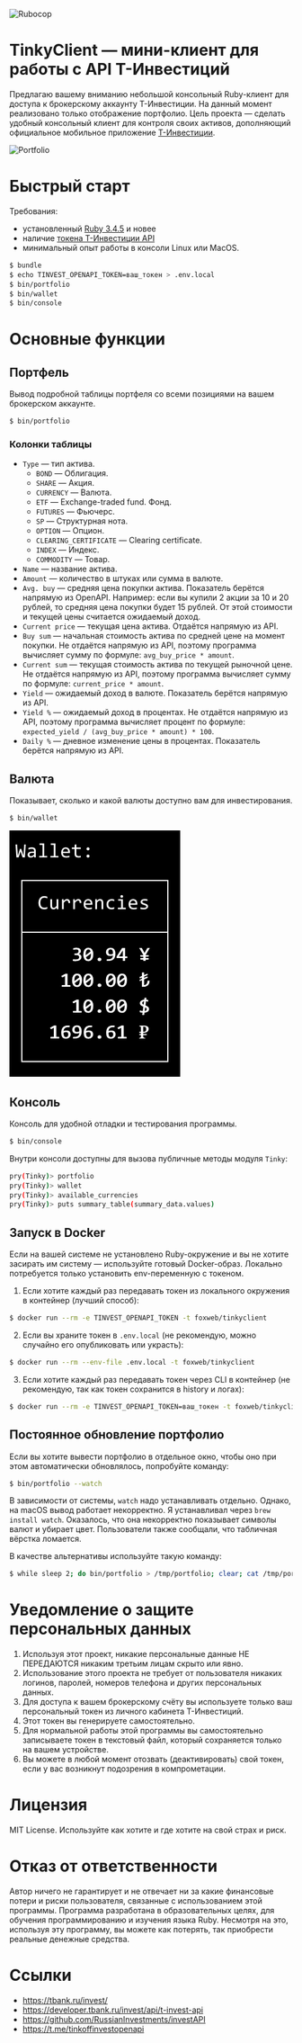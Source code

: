 ![Rubocop](https://github.com/foxweb/tinkyclient/workflows/Rubocop/badge.svg)

# TinkyClient — мини-клиент для работы с API Т-Инвестиций

Предлагаю вашему вниманию небольшой консольный Ruby-клиент для доступа к брокерскому аккаунту Т-Инвестиции.
На данный момент реализовано только отображение портфолио.
Цель проекта — сделать удобный консольный клиент для контроля своих активов, дополняющий официальное мобильное приложение [Т-Инвестиции](https://tbank.ru/invest/).

![Portfolio](/examples/portfolio.png)

# Быстрый старт

Требования:
- установленный [Ruby 3.4.5](https://www.ruby-lang.org/en/news/2025/07/15/ruby-3-4-5-released/) и новее
- наличие [токена T-Инвестиции API](https://developer.tbank.ru/invest/intro/intro/token)
- минимальный опыт работы в консоли Linux или MacOS.

```sh
$ bundle
$ echo TINVEST_OPENAPI_TOKEN=ваш_токен > .env.local
$ bin/portfolio
$ bin/wallet
$ bin/console
```
# Основные функции

## Портфель

Вывод подробной таблицы портфеля со всеми позициями на вашем брокерском аккаунте.

```sh
$ bin/portfolio
```

### Колонки таблицы

- `Type` — тип актива.
  - `BOND` — Облигация.
  - `SHARE` — Акция.
  - `CURRENCY` — Валюта.
  - `ETF` — Exchange-traded fund. Фонд.
  - `FUTURES` — Фьючерс.
  - `SP` — Структурная нота.
  - `OPTION` — Опцион.
  - `CLEARING_CERTIFICATE` — Clearing certificate.
  - `INDEX` — Индекс.
  - `COMMODITY` — Товар.
- `Name` — название актива.
- `Amount` — количество в штуках или сумма в валюте.
- `Avg. buy` — средняя цена покупки актива. Показатель берётся напрямую из OpenAPI. Например: если вы купили 2 акции за 10 и 20 рублей, то средняя цена покупки будет 15 рублей. От этой стоимости и текущей цены считается ожидаемый доход.
- `Current price` — текущая цена актива. Отдаётся напрямую из API.
- `Buy sum` — начальная стоимость актива по средней цене на момент покупки. Не отдаётся напрямую из API, поэтому программа вычисляет сумму по формуле: `avg_buy_price * amount`.
- `Current sum` — текущая стоимость актива по текущей рыночной цене. Не отдаётся напрямую из API, поэтому программа вычисляет сумму по формуле: `current_price * amount`.
- `Yield` — ожидаемый доход в валюте. Показатель берётся напрямую из API.
- `Yield %` — ожидаемый доход в процентах. Не отдаётся напрямую из API, поэтому программа вычисляет процент по формуле: `expected_yield / (avg_buy_price * amount) * 100`.
- `Daily %` — дневное изменение цены в процентах. Показатель берётся напрямую из API.

## Валюта

Показывает, сколько и какой валюты доступно вам для инвестирования.

```sh
$ bin/wallet
```

![Portfolio](/examples/wallet.png)

## Консоль

Консоль для удобной отладки и тестирования программы.

```sh
$ bin/console
```

Внутри консоли доступны для вызова публичные методы модуля `Tinky`:

```sh
pry(Tinky)> portfolio
pry(Tinky)> wallet
pry(Tinky)> available_currencies
pry(Tinky)> puts summary_table(summary_data.values)
```

## Запуск в Docker

Если на вашей системе не установлено Ruby-окружение и вы не хотите засирать им систему — используйте готовый Docker-образ. Локально потребуется только установить env-переменную с токеном.

1. Если хотите каждый раз передавать токен из локального окружения в контейнер (лучший способ):
  ```sh
  $ docker run --rm -e TINVEST_OPENAPI_TOKEN -t foxweb/tinkyclient
  ```

2. Если вы храните токен в `.env.local` (не рекомендую, можно случайно его опубликовать или украсть):
  ```sh
  $ docker run --rm --env-file .env.local -t foxweb/tinkyclient
  ```

3. Если хотите каждый раз передавать токен через CLI в контейнер (не рекомендую, так как токен сохранится в history и логах):
  ```sh
  $ docker run --rm -e TINVEST_OPENAPI_TOKEN=ваш_токен -t foxweb/tinkyclient
  ```

## Постоянное обновление портфолио

Если вы хотите вывести портфолио в отдельное окно, чтобы оно при этом автоматически обновлялось, попробуйте команду:

```sh
$ bin/portfolio --watch
```

В зависимости от системы, `watch` надо устанавливать отдельно. Однако, на macOS вывод работает некорректно. Я устанавливал через `brew install watch`. Оказалось, что она некорректно показывает символы валют и убирает цвет. Пользователи также сообщали, что табличная вёрстка ломается.

В качестве альтернативы используйте такую команду:

```sh
$ while sleep 2; do bin/portfolio > /tmp/portfolio; clear; cat /tmp/portfolio; done
```

# Уведомление о защите персональных данных

1. Используя этот проект, никакие персональные данные НЕ ПЕРЕДАЮТСЯ никаким третьим лицам скрыто или явно.
2. Использование этого проекта не требует от пользователя никаких логинов, паролей, номеров телефона и других персональных данных.
3. Для доступа к вашем брокерскому счёту вы используете только ваш персональный токен из личного кабинета Т-Инвестиций.
4. Этот токен вы генерируете самостоятельно.
5. Для нормальной работы этой программы вы самостоятельно записываете токен в текстовый файл, который сохраняется только на вашем устройстве.
6. Вы можете в любой момент отозвать (деактивировать) свой токен, если у вас возникнут подозрения в компрометации.

# Лицензия

MIT License. Используйте как хотите и где хотите на свой страх и риск.

# Отказ от ответственности

Автор ничего не гарантирует и не отвечает ни за какие финансовые потери и риски пользователя, связанные с использованием этой программы. Программа разработана в образовательных целях, для обучения программированию и изучения языка Ruby. Несмотря на это, используя эту программу, вы можете как потерять, так приобрести реальные денежные средства.

# Ссылки

- https://tbank.ru/invest/
- https://developer.tbank.ru/invest/api/t-invest-api
- https://github.com/RussianInvestments/investAPI
- https://t.me/tinkoffinvestopenapi
